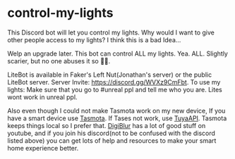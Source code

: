 # control-my-lights
 This Discord bot will let you control my lights. Why would I want to give other people access to my lights? I think this is a bad Idea...
 
 Welp an upgrade later. This bot can control ALL my lights. Yea. ALL. Slightly scarier, but no one abuses it so 🤷‍♀️.

 LiteBot is available in Faker's Left Nut(Jonathan's server) or the public LiteBot server. Server Invite: https://discord.gg/WVXz9CmFbt. 
 To use my lights: Make sure that you go to #unreal ppl and tell me who you are. Lites wont work in unreal ppl.

 
 Also even though I could not make Tasmota work on my new device, If you have a smart device use [Tasmota](https://tasmota.github.io/). If Tases not work, use [TuyaAPI](https://github.com/codetheweb/tuyapi). Tasmota keeps things local so I prefer that. [DigiBlur](https://www.youtube.com/c/digiblurDIY/) has a lot of good stuff on youtube, and if you join his discord(not to be confused with the discord listed above) you can get lots of help and resources to make your smart home experience better.
